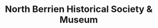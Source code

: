 ---
layout: repo
title: "North Berrien Historical Society & Museum"
id: 3884
permalink: repos/3884/
---